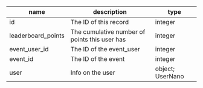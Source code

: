 | name               | description                                   | type             |
|--------------------|-----------------------------------------------|------------------|
| id                 | The ID of this record                         | integer          |
| leaderboard_points | The cumulative number of points this user has | integer          |
| event_user_id      | The ID of the event_user                      | integer          |
| event_id           | The ID of the event                           | integer          |
| user               | Info on the user                              | object; UserNano |